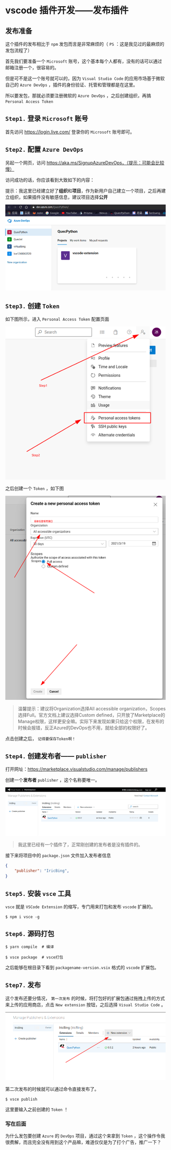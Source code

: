 # vscode 插件开发——发布插件

## 发布准备

这个插件的发布相比于 `npm` 发包而言是非常麻烦的（ `PS` ：这是我见过的最麻烦的发包流程了）

首先我们要准备一个 `Microsoft` 账号，这个基本每个人都有，没有的话可以通过邮箱注册一个，很容易的。

但是可不是这一个账号就可以的，因为 `Visual Studio Code` 的应用市场基于微软自己的 `Azure DevOps` ，插件的身份验证、托管和管理都是在这里。

所以要发包，那就必须要注册微软的 `Azure DevOps` ，之后创建组织，再搞 `Personal Access Token`

## `Step1.` 登录 `Microsoft` 账号

首先访问 https://login.live.com/ 登录你的 `Microsoft` 账号即可。

## `Step2.` 配置 `Azure DevOps`

另起一个网页，访问 https://aka.ms/SignupAzureDevOps，（提示：可能会比较慢）

访问成功的话，你应该看到大致如下的内容：

提示：我这里已经建立好了**组织**和**项目**，作为新用户自己建立一个项目，之后再建立组织，如果插件没有敏感信息，建议项目选择**公开**

![AzureDevOps主页](assets/images/AzureDevOps主页.png)

## `Step3.` 创建 `Token`

如下图所示，进入 `Personal Access Token` 配置页面

![AzureDevOps选择个人Token](assets/images/AzureDevOps选择个人Token.png)

之后创建一个 `Token` ，如下图

![AzureDevOps创建Token](assets/images/AzureDevOps创建Token.png)

> 温馨提示：建议将Organization选择All accessible organization，Scopes选择Full。官方文档上建议选择Custom defined，只开放了Marketplace的Manage权限，这样更安全嘛。实际下来发现如果只给这个权限，在发布的时候会报错，反正Azure的DevOps也不用，就给全部的权限好了。

点击创建之后， `记得要保存Token啊！`

## `Step4.` 创建发布者—— `publisher`

打开网址：https://marketplace.visualstudio.com/manage/publishers

创建一个**发布者** `publisher` ，这个名称要唯一。

![vscode商店创建发布者](assets/images/vscode商店创建发布者.png)

> 我这里已经有一个插件了，正常刚创建的发布者是没有插件的。

接下来将项目中的 `package.json` 文件加入发布者信息

``` json
{
    "publisher": "IricBing",
}
```

## `Step5.` 安装 `vsce` 工具

`vsce` 就是 `VSCode Extension` 的缩写，专门用来打包和发布 `vscode` 扩展的。

``` shell
$ npm i vsce -g
```

## `Step6.` 源码打包

``` shell
$ yarn compile  # 编译

$ vsce package  # vsce打包
```

之后能够在根目录下看到 `packagename-version.vsix` 格式的 `vscode` 扩展包。

## `Step7.` 发布

这个发布还要分情况， `第一次发布` 的时候，将打包好的扩展包通过拖拽上传的方式来上传的应用商店，点击 `New extension` 按钮，之后选择 `Visual Studio Code` 。

![vscode应用商店上传扩展包](assets/images/vscode应用商店上传扩展包.png)

第二次发布的时候就可以通过命令直接发布了。

``` shell
$ vsce publish
```

这里要输入之前创建的 `Token` ！

### 写在后面

为什么发包要创建 `Azure` 的 `DevOps` 项目，通过这个来拿到 `Token` ，这个操作令我很费解，而且完全没有用到这个产品嘛，难道仅仅是为了打个广告，推广一下？
